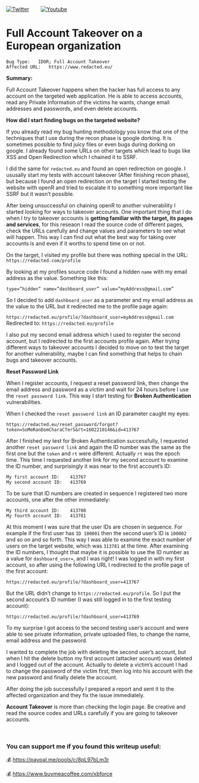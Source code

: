 [![Twitter](https://img.shields.io/badge/twitter%20-%231DA1F2.svg?&style=for-the-badge&logo=Twitter&logoColor=white&label=Follow%20%40xbforce)](https://twitter.com/xbforce)
&nbsp;&nbsp;&nbsp;&nbsp;&nbsp;&nbsp;
[![Youtube](https://img.shields.io/badge/Youtube%20-%23FF0000.svg?&style=for-the-badge&logo=YouTube&logoColor=white&label=Subscribe)](http://www.youtube.com/channel/UCadRCMA7BFJ2iwiABKqf0Fg?sub_confirmation=1)

# Full Account Takeover on a European organization


```
Bug Type: 	IDOR; Full Account Takeover
Affected URL: 	https://www.redacted.eu/
```


**Summary:**

Full Account Takeover happens when the hacker has full access to any account on the targeted web application. He is able to access accounts, read any Private Information of the victims he wants, change email addresses and passwords, and even delete accounts.

**How did I start finding bugs on the targeted website?**

If you already read my bug hunting methodology you know that one of the techniques that I use during the recon phase is google dorking. It is sometimes possible to find juicy files or even bugs during dorking on google. I already found some URLs on other targets which lead to bugs like XSS and Open Redirection which I chained it to SSRF. 

I did the same for ```redacted.eu``` and found an open redirection on google. I ususally start my tests with account takeover (After finishing recon phase), but because I found an open redirection on the target I started testing the website with openR and tried to escalate it to something more important like SSRF but it wasn’t possible. 

After being unsuccessful on chaining openR to another vulnerability I started looking for ways to takeover accounts. One important thing that I do when I try to takeover accounts is **getting familiar with the target, its pages and services**, for this reseaon I read the source code of different pages, check the URLs carefully and change values and parameters to see what will happen. This way I can find out what the best way for taking over accounts is and even if it worths to spend time on or not. 

On the target, I visited my profile but there was nothing special in the URL: ```https://redacted.com/profile```

By looking at my profiles source code I found a hidden ```name``` with my email address as the value. Something like this: 

```type=”hidden” name=”dashboard_user” value=”myAddress@gmail.com”```

So I decided to add ```dashboard_user``` as a parameter and my email address as the value to the URL but it redirected me to the profile page again:

```https://redacted.eu/profile/?dashboard_user=myAddress@gmail.com``` Redirected to: ```https://redacted.eu/profile```


I also put my second email address which I used to register the second account, but I redirected to the first accounts profile again. After trying different ways to takeover accounts I decided to move on to test the target for another vulnerability, maybe I can find something that helps to chain bugs and takeover accounts.

**Reset Password Link**

When I register accounts, I request a reset password link, then change the email address and password as a victim and wait for 24 hours before I use the ```reset password link```. This way I start testing for **Broken Authentication** vulnerabilities.

When I checked the ```reset password link``` an ID parameter caught my eyes:

```
https://redacted.eu/reset_password/forgot?token=SoMeRanDomCharaCTerS&rt=1602210146&id=413767
```

After I finished my test for Broken Authentication successfully, I requested another ```reset password link``` and again the ID number was the same as the first one but the ```token``` and ```rt``` were different. Actually ```rt``` was the epoch time. This time I requested another link for my second account to examine the ID number, and surprisingly it was near to the first account’s ID:

```
My first account ID:	413767
My second account ID:	413769
```

To be sure that ID numbers are created in sequence I registered two more accounts, one after the other immediately:

```
My third account ID:	413780
My fourth account ID:	413781
```

At this moment I was sure that the user IDs are chosen in sequence. For example if the first user has ```ID 100001``` then the second user’s ID is ```100002``` and so on and so forth. This way I was able to examine the exact number of users on the target website, which was ```313781``` at the time.
After examining the ID numbers, I thought that maybe it is possible to use the ID number as a value for ```dashboard_user=```, and I was right! I was logged in with my first account, so after using the following URL I redirected to the profile page of the first account: 

```
https://redacted.eu/profile/?dashboard_user=413767
```

But the URL didn’t change to ```https://redacted.eu/profile```. So I put the second account’s ID number (I was still logged in to the first testing account):

```
https://redacted.eu/profile/?dashboard_user=413769
```

To my surprise I got access to the second testing user’s account and were able to see private information, private uploaded files, to change the name, email address and the password.

I wanted to complete the job with deleting the second user’s account, but when I hit the delete button my first account (attacker account) was deleted and I logged out of the account. Actually to delete a victim’s account I had to change the password of the victim first, then log into his account with the new password and finally delete the account.

After doing the job successfully I prepared a report and sent it to the affected organization and they fix the issue immediately.

**Account Takeover** is more than checking the login page. Be creative and read the source codes and URLs carefully if you are going to takeover accounts.

</br>

### You can support me if you found this writeup useful:

:moneybag:	https://paypal.me/pools/c/8pL97bLm3r

:moneybag:	https://www.buymeacoffee.com/xbforce

